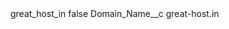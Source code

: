 <?xml version="1.0" encoding="UTF-8"?>
<CustomMetadata xmlns="http://soap.sforce.com/2006/04/metadata" xmlns:xsi="http://www.w3.org/2001/XMLSchema-instance" xmlns:xsd="http://www.w3.org/2001/XMLSchema">
    <label>great_host_in</label>
    <protected>false</protected>
    <values>
        <field>Domain_Name__c</field>
        <value xsi:type="xsd:string">great-host.in</value>
    </values>
</CustomMetadata>
